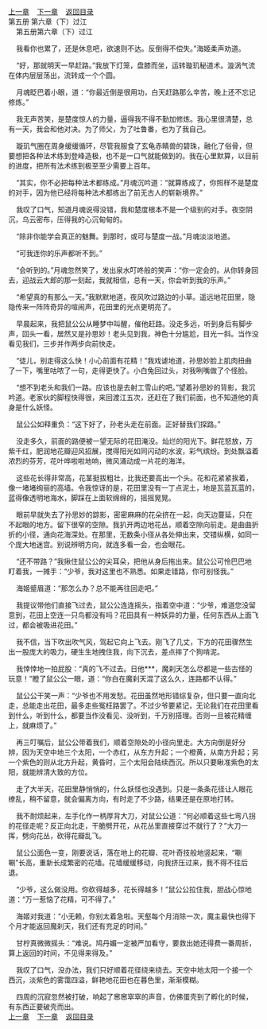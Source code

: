 
[上一章](https://github.com/xiaominghe2014/spider_book/blob/master/book/知北游/第89章.md)&nbsp;&nbsp;&nbsp;&nbsp;[下一章](https://github.com/xiaominghe2014/spider_book/blob/master/book/知北游/第91章.md)&nbsp;&nbsp;&nbsp;&nbsp;[返回目录](https://github.com/xiaominghe2014/spider_book/blob/master/book/知北游/README.md)
<br /> 第五册 第六章（下）过江<br />
        第五册第六章（下）过江

    我看你也累了，还是休息吧，欲速则不达。反倒得不偿失。”海姬柔声劝道。

    “好，那就明天一早赶路。”我放下灯笼，盘膝而坐，运转璇玑秘道术。漩涡气流在体内层层荡出，流转成一个个圆。

    月魂眨巴着小眼，道：“你最近倒是很用功，白天赶路那么辛苦，晚上还不忘记修炼。”

    我无声苦笑，是楚度惊人的力量，逼得我不得不勤加修炼。我心里很清楚，总有一天，我会和他对决。为了师父，为了吐鲁番，也为了我自己。

    璇玑气圈在周身缓缓循环，尽管我服食了玄龟赤睛兽的碧珠，融化了俗骨，但要想把各种法术练到登峰造极，也不是一口气就能做到的。我在心里默算，以目前的进度，把所有法术练到极至至少需要上百年。

    “其实，你不必把每种法术都练成。”月魂沉吟道：“就算练成了，你照样不是楚度的对手，因为他已经将每种法术都练出了前无古人的崭新境界。”

    我叹了口气，知道月魂说得没错，我和楚度根本不是一个级别的对手。夜空阴沉，乌云密布，压得我的心沉甸甸的。

    “除非你能学会真正的魅舞。到那时，或可与楚度一战。”月魂淡淡地道。

    “可我连你的乐声都听不到。”

    “会听到的。”月魂忽然笑了，发出泉水叮咚般的笑声：“你一定会的。从你转身回去，迎战云大郎的那一刻起，我就相信，总有一天，你会听到我的乐声。”

    “希望真的有那么一天。”我默默地道，夜风吹过路边的小草。遥远地花田里，隐隐传来一阵阵奇异的喧闹声，花田里的光点更明亮了。

    早晨起来，我把鼠公公从睡梦中叫醒，催他赶路。没走多远，听到身后有脚步声，回头一看，居然又是孙思妙！老头见到我，神色十分尴尬，目光一斜。当作没看见我们，三步并作两步向前快走。

    “徒儿，别走得这么快！小心前面有花精！”我戏谑地道，孙思妙脸上肌肉扭曲了一下，嘴里咕哝了一句，走得更快了。小白兔回过头，对我咧嘴做了个怪脸。

    “想不到老头和我们一路。应该也是去射工雪山的吧。”望着孙思妙的背影，我沉吟道。老家伙的脚程快得很，来回渡江五次，还赶在了我们前面，也不知道他的真身是什么妖怪。

    鼠公公如释重负：“这下好了，孙老头走在前面。正好替我们探路。”

    没走多久，前面的路便被一望无际的花田淹没。灿烂的阳光下。鲜花怒放，万紫千红，肥润地花瓣迎风招展，搅得阳光如同闪动的水波，彩气缤纷。到处飘溢着浓烈的芬芳，花叶哗啦啦地响，微风涌动成一片花的海洋。

    这些花长得非常高，花茎挺拔粗壮，比我还要高出一个头。花和花紧紧挨着，像一堵堵绚丽的高墙。令我惊讶的是，花田里没有一丁点泥土，地是瓦蓝瓦蓝的，蓝得像透明地海水，脚踩在上面软绵绵的，摇摇晃晃。

    眼前早就失去了孙思妙的踪影，密密麻麻的花朵挤在一起，向天边蔓延，只在不起眼的地方。留下很窄的空隙。我扒开两边地花丛，顺着空隙向前走。是曲曲折折的小径，通向花海深处。在那里，无数条小径从各处伸出来，交错纵横，如同一个庞大地迷宫。别说辨明方向，就连多看一会，也会眼花。

    “还不带路？”我揪住鼠公公的尖耳朵，把他从身后拖出来。鼠公公可怜巴巴地盯着我，一摊手：“少爷，我对这里也不熟悉。如果走错路，你可别怪我。”

    海姬蹙眉道：“那怎么办？总不能再往回走吧。”

    我提议带他们直接飞过去，鼠公公连连摇头，指着空中道：“少爷，难道您没留意到，花田上空连一只鸟都没有吗？花田具有一种妖异的力量，任何东西从上面飞过，都会被吸进花田。”

    我不信，当下吹出吹气风，驾起它向上飞去。刚飞了几丈，下方的花田骤然生出一股庞大的吸力，硬生生地拽住我，向下沉去，差点摔了个狗啃泥。

    我悻悻地一拍屁股：“真的飞不过去。日他***，魔刹天怎么尽都是一些古怪的玩意！”瞪了鼠公公一眼，道：“你白在魔刹天混了这么久，连路都不认得。”

    鼠公公干笑一声：“少爷也不用发愁。花田虽然地形错综复杂，但只要一直向北走，总能走出花田，最多走些冤枉路罢了。不过少爷要紧记，无论我们在花田里看到什么，听到什么，都要当作没看见、没听到，千万别搭理。否则一旦被花精缠上，就麻烦了。”

    再三叮嘱后，鼠公公带着我们，顺着空隙处的小径向里走。大方向倒是好分辨，因为天空中地三个太阳，一个赤红，从东方升起；一个橙黄，从南方升起；另一个紫色的则从北方升起，黄昏时，三个太阳会陆续西沉。所以只要瞅准紫色的太阳，就能辨清大致的方位。

    走了大半天，花田里静悄悄的，什么妖怪也没遇到。只是一条条花径让人眼花缭乱，稍不留意，就会偏离方向，有时走了不少路，结果还是在原地打转。

    我不耐烦起来，左手化作一柄厚背大刀，对鼠公公道：“何必顺着这些七弯八拐的花径走呢？反正向北走，干脆劈开花，从花丛里直接穿过不就行了？”大刀一挥，劈向花丛，砍得花瓣乱飞。

    鼠公公面色一变，刚要说话，落在地上的花瓣、花叶奇技般地竖起来，“唰唰”长高，重新长成繁密的花墙。花墙缓缓移动，向我挤压过来，我不得不往后退。

    “少爷，这么做没用。你砍得越多，花长得越多！”鼠公公拉住我，胆战心惊地道：“万一惹恼了花精，可不得了。”

    海姬对我道：“小无赖，你别太着急啦。天壑每个月消除一次，魔主最快也得下个月才能返回魔刹天，我们还有充足的时间。”

    甘柠真微微摇头：“难说。鸠丹媚一定被严加看守，要救出她还得费一番周折，算上返回的时间，不见得来得及。”

    我叹了口气，没办法，我们只好顺着花径绕来绕去。天空中地太阳一个接一个西沉，淡紫色的雾霭四溢，鲜艳地花田也在暮色里，渐渐模糊。

    四周的沉寂忽然被打破，响起了窸窸窣窣的声音，仿佛蛋壳到了孵化的时候，有东西正要破壳而出。
  <br />
[上一章](https://github.com/xiaominghe2014/spider_book/blob/master/book/知北游/第89章.md)&nbsp;&nbsp;&nbsp;&nbsp;[下一章](https://github.com/xiaominghe2014/spider_book/blob/master/book/知北游/第91章.md)&nbsp;&nbsp;&nbsp;&nbsp;[返回目录](https://github.com/xiaominghe2014/spider_book/blob/master/book/知北游/README.md)
